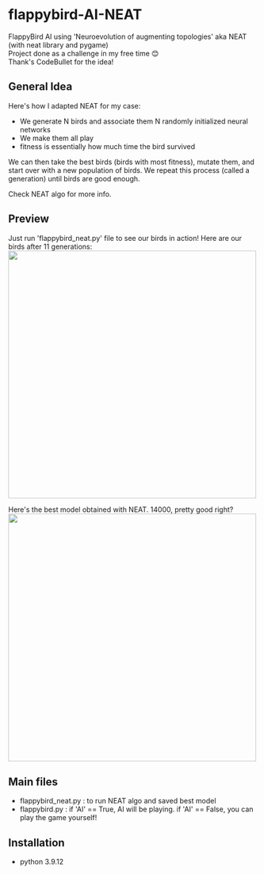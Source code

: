# flappybird-AI-NEAT
FlappyBird AI using 'Neuroevolution of augmenting topologies' aka NEAT (with neat library and pygame) <br/> 
Project done as a challenge in my free time :blush: <br/> 
Thank's CodeBullet for the idea! 

## General Idea 

Here's how I adapted NEAT for my case:

- We generate N birds and associate them N randomly initialized neural networks 
- We make them all play 
- fitness is essentially how much time the bird survived

We can then take the best birds (birds with most fitness), mutate them, and start over with a new population of birds.
We repeat this process (called a generation) until birds are good enough.

Check NEAT algo for more info.

## Preview 

Just run 'flappybird_neat.py' file to see our birds in action! Here are our birds after 11 generations:
<br/>
<img src="https://user-images.githubusercontent.com/62900180/187653342-3a4e1fa2-c674-4d40-a570-c8ad9941b350.gif" height="500">
<br/>

Here's the best model obtained with NEAT. 14000, pretty good right? 
<br/>
<img src="https://user-images.githubusercontent.com/62900180/187653442-7166b03b-6b17-4e29-a33f-8f50897327cf.gif" height="500">
<br/>

## Main files
- flappybird_neat.py : to run NEAT algo and saved best model 
- flappybird.py : if 'AI' == True, AI will be playing. if 'AI' == False, you can play the game yourself! 

## Installation 
- python 3.9.12
